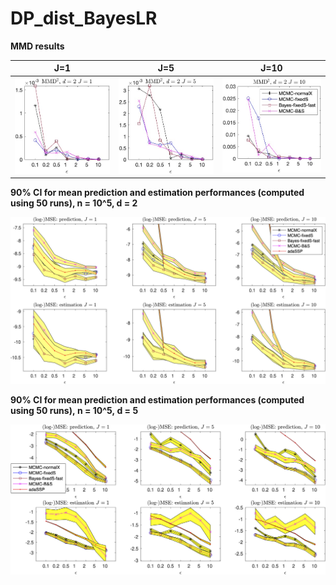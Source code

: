 # DP_dist_BayesLR

**MMD results**

J=1                        |  J=5                      |  J=10
:-------------------------:|:-------------------------:|:-------------------------:
<img src="img/fig1.jpg"  style="width:400px;height:auto;"/>  |  <img src="img/fig2.jpg"  style="width:400px;height:auto;"/> |<img src="img/fig3.jpg"  style="width:400px;height:auto;"/>



**90% CI for mean prediction and estimation performances (computed using 50 runs), n = 10^5, d = 2**

<img src="img/pred_and_est_CIs_d2.png"  style="width:1000px;height:auto;"/>


**90% CI for mean prediction and estimation performances (computed using 50 runs), n = 10^5, d = 5**

<img src="img/pred_and_est_CIs_d5.png"  style="width:1000px;height:auto;"/>
